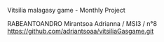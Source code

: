 Vitsilia malagasy game - Monthly Project

RABEANTOANDRO Mirantsoa Adrianna / MSI3 / n°8   
https://github.com/adriantsoaa/vitsiliaGasgame.git
